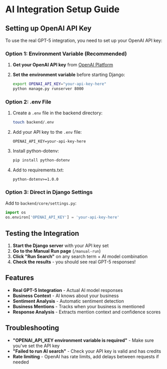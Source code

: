 # AI Integration Setup Guide

## Setting up OpenAI API Key

To use the real GPT-5 integration, you need to set up your OpenAI API key:

### Option 1: Environment Variable (Recommended)

1. **Get your OpenAI API key** from [OpenAI Platform](https://platform.openai.com/api-keys)

2. **Set the environment variable** before starting Django:
   ```bash
   export OPENAI_API_KEY="your-api-key-here"
   python manage.py runserver 8000
   ```

### Option 2: .env File

1. Create a `.env` file in the backend directory:
   ```bash
   touch backend/.env
   ```

2. Add your API key to the `.env` file:
   ```
   OPENAI_API_KEY=your-api-key-here
   ```

3. Install python-dotenv:
   ```bash
   pip install python-dotenv
   ```

4. Add to requirements.txt:
   ```
   python-dotenv>=1.0.0
   ```

### Option 3: Direct in Django Settings

Add to `backend/core/settings.py`:
```python
import os
os.environ['OPENAI_API_KEY'] = 'your-api-key-here'
```

## Testing the Integration

1. **Start the Django server** with your API key set
2. **Go to the Manual Run page** (`/manual-run`)
3. **Click "Run Search"** on any search term + AI model combination
4. **Check the results** - you should see real GPT-5 responses!

## Features

- **Real GPT-5 Integration** - Actual AI model responses
- **Business Context** - AI knows about your business
- **Sentiment Analysis** - Automatic sentiment detection
- **Business Mentions** - Tracks when your business is mentioned
- **Response Analysis** - Extracts mention context and confidence scores

## Troubleshooting

- **"OPENAI_API_KEY environment variable is required"** - Make sure you've set the API key
- **"Failed to run AI search"** - Check your API key is valid and has credits
- **Rate limiting** - OpenAI has rate limits, add delays between requests if needed
